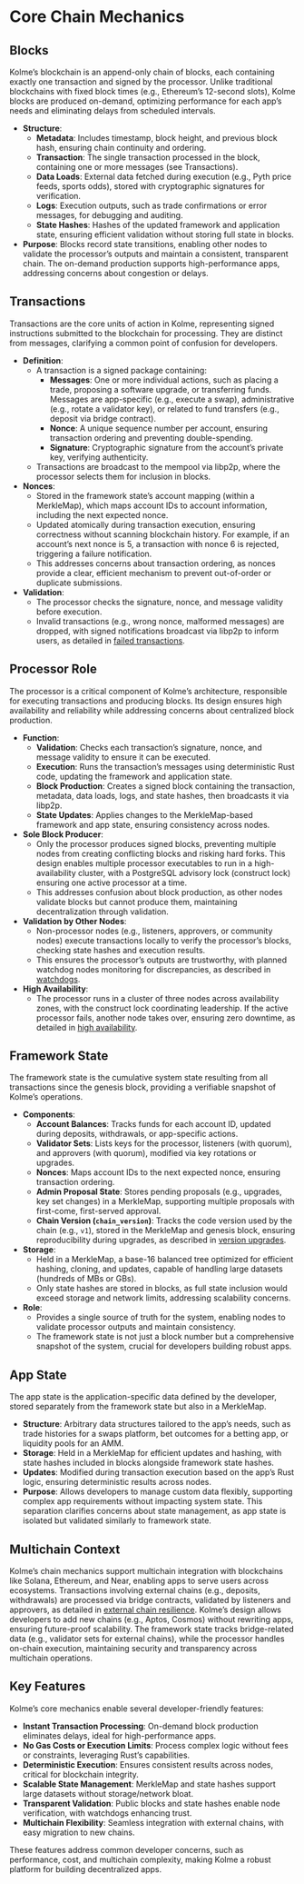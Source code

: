# Core Chain Mechanics

<!-- toc -->

## Blocks

Kolme’s blockchain is an append-only chain of blocks, each containing exactly one transaction and signed by the processor. Unlike traditional blockchains with fixed block times (e.g., Ethereum’s 12-second slots), Kolme blocks are produced on-demand, optimizing performance for each app’s needs and eliminating delays from scheduled intervals.

- **Structure**:
  - **Metadata**: Includes timestamp, block height, and previous block hash, ensuring chain continuity and ordering.
  - **Transaction**: The single transaction processed in the block, containing one or more messages (see Transactions).
  - **Data Loads**: External data fetched during execution (e.g., Pyth price feeds, sports odds), stored with cryptographic signatures for verification.
  - **Logs**: Execution outputs, such as trade confirmations or error messages, for debugging and auditing.
  - **State Hashes**: Hashes of the updated framework and application state, ensuring efficient validation without storing full state in blocks.
- **Purpose**: Blocks record state transitions, enabling other nodes to validate the processor’s outputs and maintain a consistent, transparent chain. The on-demand production supports high-performance apps, addressing concerns about congestion or delays.

## Transactions

Transactions are the core units of action in Kolme, representing signed instructions submitted to the blockchain for processing. They are distinct from messages, clarifying a common point of confusion for developers.

- **Definition**:
  - A transaction is a signed package containing:
    - **Messages**: One or more individual actions, such as placing a trade, proposing a software upgrade, or transferring funds. Messages are app-specific (e.g., execute a swap), administrative (e.g., rotate a validator key), or related to fund transfers (e.g., deposit via bridge contract).
    - **Nonce**: A unique sequence number per account, ensuring transaction ordering and preventing double-spending.
    - **Signature**: Cryptographic signature from the account’s private key, verifying authenticity.
  - Transactions are broadcast to the mempool via libp2p, where the processor selects them for inclusion in blocks.
- **Nonces**:
  - Stored in the framework state’s account mapping (within a MerkleMap), which maps account IDs to account information, including the next expected nonce.
  - Updated atomically during transaction execution, ensuring correctness without scanning blockchain history. For example, if an account’s next nonce is 5, a transaction with nonce 6 is rejected, triggering a failure notification.
  - This addresses concerns about transaction ordering, as nonces provide a clear, efficient mechanism to prevent out-of-order or duplicate submissions.
- **Validation**:
  - The processor checks the signature, nonce, and message validity before execution.
  - Invalid transactions (e.g., wrong nonce, malformed messages) are dropped, with signed notifications broadcast via libp2p to inform users, as detailed in [failed transactions](failed-transactions.md).

## Processor Role

The processor is a critical component of Kolme’s architecture, responsible for executing transactions and producing blocks. Its design ensures high availability and reliability while addressing concerns about centralized block production.

- **Function**:
  - **Validation**: Checks each transaction’s signature, nonce, and message validity to ensure it can be executed.
  - **Execution**: Runs the transaction’s messages using deterministic Rust code, updating the framework and application state.
  - **Block Production**: Creates a signed block containing the transaction, metadata, data loads, logs, and state hashes, then broadcasts it via libp2p.
  - **State Updates**: Applies changes to the MerkleMap-based framework and app state, ensuring consistency across nodes.
- **Sole Block Producer**:
  - Only the processor produces signed blocks, preventing multiple nodes from creating conflicting blocks and risking hard forks. This design enables multiple processor executables to run in a high-availability cluster, with a PostgreSQL advisory lock (construct lock) ensuring one active processor at a time.
  - This addresses confusion about block production, as other nodes validate blocks but cannot produce them, maintaining decentralization through validation.
- **Validation by Other Nodes**:
  - Non-processor nodes (e.g., listeners, approvers, or community nodes) execute transactions locally to verify the processor’s blocks, checking state hashes and execution results.
  - This ensures the processor’s outputs are trustworthy, with planned watchdog nodes monitoring for discrepancies, as described in [watchdogs](watchdogs.md).
- **High Availability**:
  - The processor runs in a cluster of three nodes across availability zones, with the construct lock coordinating leadership. If the active processor fails, another node takes over, ensuring zero downtime, as detailed in [high availability](high-availability.md).

## Framework State

The framework state is the cumulative system state resulting from all transactions since the genesis block, providing a verifiable snapshot of Kolme’s operations.

- **Components**:
  - **Account Balances**: Tracks funds for each account ID, updated during deposits, withdrawals, or app-specific actions.
  - **Validator Sets**: Lists keys for the processor, listeners (with quorum), and approvers (with quorum), modified via key rotations or upgrades.
  - **Nonces**: Maps account IDs to the next expected nonce, ensuring transaction ordering.
  - **Admin Proposal State**: Stores pending proposals (e.g., upgrades, key set changes) in a MerkleMap, supporting multiple proposals with first-come, first-served approval.
  - **Chain Version (`chain_version`)**: Tracks the code version used by the chain (e.g., `v1`), stored in the MerkleMap and genesis block, ensuring reproducibility during upgrades, as described in [version upgrades](version-upgrades.md).
- **Storage**:
  - Held in a MerkleMap, a base-16 balanced tree optimized for efficient hashing, cloning, and updates, capable of handling large datasets (hundreds of MBs or GBs).
  - Only state hashes are stored in blocks, as full state inclusion would exceed storage and network limits, addressing scalability concerns.
- **Role**:
  - Provides a single source of truth for the system, enabling nodes to validate processor outputs and maintain consistency.
  - The framework state is not just a block number but a comprehensive snapshot of the system, crucial for developers building robust apps.

## App State

The app state is the application-specific data defined by the developer, stored separately from the framework state but also in a MerkleMap.

- **Structure**: Arbitrary data structures tailored to the app’s needs, such as trade histories for a swaps platform, bet outcomes for a betting app, or liquidity pools for an AMM.
- **Storage**: Held in a MerkleMap for efficient updates and hashing, with state hashes included in blocks alongside framework state hashes.
- **Updates**: Modified during transaction execution based on the app’s Rust logic, ensuring deterministic results across nodes.
- **Purpose**: Allows developers to manage custom data flexibly, supporting complex app requirements without impacting system state. This separation clarifies concerns about state management, as app state is isolated but validated similarly to framework state.

## Multichain Context

Kolme’s chain mechanics support multichain integration with blockchains like Solana, Ethereum, and Near, enabling apps to serve users across ecosystems. Transactions involving external chains (e.g., deposits, withdrawals) are processed via bridge contracts, validated by listeners and approvers, as detailed in [external chain resilience](external-chain-resilience.md). Kolme’s design allows developers to add new chains (e.g., Aptos, Cosmos) without rewriting apps, ensuring future-proof scalability. The framework state tracks bridge-related data (e.g., validator sets for external chains), while the processor handles on-chain execution, maintaining security and transparency across multichain operations.

## Key Features

Kolme’s core mechanics enable several developer-friendly features:

- **Instant Transaction Processing**: On-demand block production eliminates delays, ideal for high-performance apps.
- **No Gas Costs or Execution Limits**: Process complex logic without fees or constraints, leveraging Rust’s capabilities.
- **Deterministic Execution**: Ensures consistent results across nodes, critical for blockchain integrity.
- **Scalable State Management**: MerkleMap and state hashes support large datasets without storage/network bloat.
- **Transparent Validation**: Public blocks and state hashes enable node verification, with watchdogs enhancing trust.
- **Multichain Flexibility**: Seamless integration with external chains, with easy migration to new chains.

These features address common developer concerns, such as performance, cost, and multichain complexity, making Kolme a robust platform for building decentralized apps.

